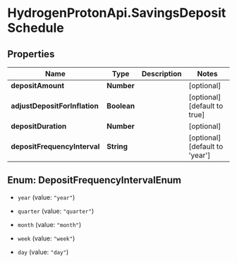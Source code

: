 # HydrogenProtonApi.SavingsDepositSchedule

## Properties
Name | Type | Description | Notes
------------ | ------------- | ------------- | -------------
**depositAmount** | **Number** |  | [optional] 
**adjustDepositForInflation** | **Boolean** |  | [optional] [default to true]
**depositDuration** | **Number** |  | [optional] 
**depositFrequencyInterval** | **String** |  | [optional] [default to 'year']


<a name="DepositFrequencyIntervalEnum"></a>
## Enum: DepositFrequencyIntervalEnum


* `year` (value: `"year"`)

* `quarter` (value: `"quarter"`)

* `month` (value: `"month"`)

* `week` (value: `"week"`)

* `day` (value: `"day"`)




